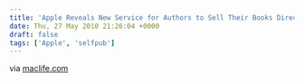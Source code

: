 ```yaml
---
title: 'Apple Reveals New Service for Authors to Sell Their Books Directly in the iBookstore | Mac|Life'
date: Thu, 27 May 2010 21:26:04 +0000
draft: false
tags: ['Apple', 'selfpub']
---
```



via [maclife.com](http://www.maclife.com/article/news/apple_reveals_new_service_authors_sell_their_books_directly_ibookstore)
